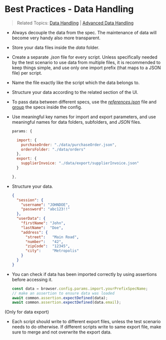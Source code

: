 # Best Practices - Data Handling
> Related Topics: [Data Handling](../gettingStarted/dataHandling.md) | [Advanced Data Handling](../features/advancedDataHandling.md)

- Always decouple the data from the spec. The maintenance of data will become very handy also more transparent. 

- Store your data files inside the *data* folder.

- Create a separate *.json* file for every script. Unless specifically needed by the test scenario to use data from multiple files, it is recommended to keep things simple, and use only one import prefix (that maps to a JSON file) per script.

- Name the file exactly like the script which the data belongs to.

- Structure your data according to the related section of the UI.

- To pass data between different specs, use the [*references.json*](../gettingStarted/dataHandling.md#reference_data) file and [group](<todo-add-link-to-config-grouped-and-file>) the specs inside the config.

- Use meaningful key names for import and export parameters, and use meaningful names for data folders, subfolders, and *JSON* files.
  ```js title="config.js"
  params: {
  
    import: {                         
      purchaseOrder: "./data/purchaseOrder.json",
      ordersFolder: "./data/orders"
    },
    export: {
      supplierInvoice: "./data/export/supplierInvoice.json"
    }
  
  },
  ```

- Structure your data.
  ```json title="data.json"
  {
    "session": {
      "username": "JOHNDOE",
      "password": "abc123!!"
    },
    "userData": {
      "firstName": "John",
      "lastName":  "Doe",
      "address": {
        "street":   "Main Road",
        "number":   "42",
        "zipCode":  "12345",
        "city":     "Metropolis"
      }
    }
  }
  ```

- You can check if data has been imported correctly by using assertions before accessing it. 
  ```js
  const data = browser.config.params.import.yourPrefixSpecName;
  // make an assertion to ensure data was loaded
  await common.assertion.expectDefined(data);
  await common.assertion.expectDefined(data.email);
  ```

(Only for data export)

- Each script should write to different export files, unless the test scenario needs to do otherwise. If different scripts write to same export file, make sure to merge and not overwrite the export data.